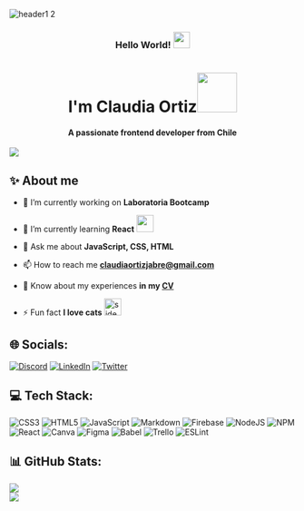 
![header1 2](https://github.com/claudiaoj/claudiaoj/assets/129541400/b7ef8160-9850-4503-bfdb-26cca8e49944)

<h3 align="center">Hello World!  <img src="https://github.com/sciencepal/sciencepal/blob/master/assets/Hi.gif" width="29px"></h3>
<h1 align="center">
  I'm Claudia Ortiz<img src="https://media.giphy.com/media/mGcNjsfWAjY5AEZNw6/giphy.gif" width="70">
</h1> 
<h4 align="center">A passionate frontend developer from Chile</h4>

[![](https://visitcount.itsvg.in/api?id=claudiaoj&icon=8&color=11)](https://visitcount.itsvg.in)

<!-- Proudly created with GPRM ( https://gprm.itsvg.in ) -->
<h2> ✨ About me</h2>

- 🔭 I’m currently working on **Laboratoria Bootcamp**

- 🌱 I’m currently learning **React** <img src="https://media.giphy.com/media/WUlplcMpOCEmTGBtBW/giphy.gif" width="30"> 

- 💬 Ask me about **JavaScript, CSS, HTML**

- 📫 How to reach me **claudiaortizjabre@gmail.com**

- 📄 Know about my experiences **in my <a href="https://www.canva.com/design/DAFmCHWTXHc/gGtIzVohca-MsGLQhTze5w/view?utm_content=DAFmCHWTXHc&utm_campaign=designshare&utm_medium=link&utm_source=publishsharelink">CV</a>**

- ⚡ Fun fact **I love cats** <img src="https://media.giphy.com/media/VgCDAzcKvsR6OM0uWg/giphy.gif" alt="side Gif" width="30" height="auto">

## 🌐 Socials:
[![Discord](https://img.shields.io/badge/Discord-%237289DA.svg?logo=discord&logoColor=white)](https://discord.gg/4774) [![LinkedIn](https://img.shields.io/badge/LinkedIn-%230077B5.svg?logo=linkedin&logoColor=white)](https://linkedin.com/in/claudia-ortiz-frontend) [![Twitter](https://img.shields.io/badge/Twitter-%231DA1F2.svg?logo=Twitter&logoColor=white)](https://twitter.com/claudiaoj) 

## 💻 Tech Stack:
![CSS3](https://img.shields.io/badge/css3-%231572B6.svg?style=for-the-badge&logo=css3&logoColor=white) ![HTML5](https://img.shields.io/badge/html5-%23E34F26.svg?style=for-the-badge&logo=html5&logoColor=white) ![JavaScript](https://img.shields.io/badge/javascript-%23323330.svg?style=for-the-badge&logo=javascript&logoColor=%23F7DF1E) ![Markdown](https://img.shields.io/badge/markdown-%23000000.svg?style=for-the-badge&logo=markdown&logoColor=white) ![Firebase](https://img.shields.io/badge/firebase-%23039BE5.svg?style=for-the-badge&logo=firebase) ![NodeJS](https://img.shields.io/badge/node.js-6DA55F?style=for-the-badge&logo=node.js&logoColor=white) ![NPM](https://img.shields.io/badge/NPM-%23000000.svg?style=for-the-badge&logo=npm&logoColor=white) ![React](https://img.shields.io/badge/react-%2320232a.svg?style=for-the-badge&logo=react&logoColor=%2361DAFB) ![Canva](https://img.shields.io/badge/Canva-%2300C4CC.svg?style=for-the-badge&logo=Canva&logoColor=white) 	![Figma](https://img.shields.io/badge/figma-%23F24E1E.svg?style=for-the-badge&logo=figma&logoColor=white) ![Babel](https://img.shields.io/badge/Babel-F9DC3e?style=for-the-badge&logo=babel&logoColor=black) ![Trello](https://img.shields.io/badge/Trello-%23026AA7.svg?style=for-the-badge&logo=Trello&logoColor=white) ![ESLint](https://img.shields.io/badge/ESLint-4B3263?style=for-the-badge&logo=eslint&logoColor=white)


## 📊 GitHub Stats:
![](https://github-readme-stats.vercel.app/api?username=claudiaoj&theme=jolly&hide_border=false&include_all_commits=false&count_private=false)<br/>
![](https://github-readme-streak-stats.herokuapp.com/?user=claudiaoj&theme=jolly&hide_border=false)<br/>

